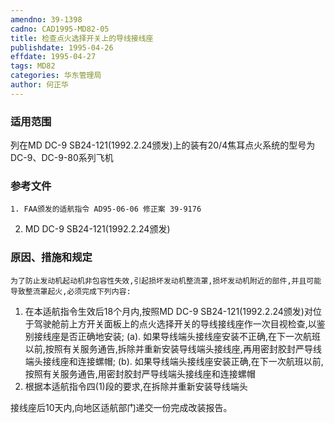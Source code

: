 ```yaml
---
amendno: 39-1398
cadno: CAD1995-MD82-05
title: 检查点火选择开关上的导线接线座
publishdate: 1995-04-26
effdate: 1995-04-27
tags: MD82
categories: 华东管理局
author: 何正华
---
```


### 适用范围 
列在MD DC-9 SB24-121(1992.2.24颁发)上的装有20/4焦耳点火系统的型号为DC-9、DC-9-80系列飞机

### 参考文件
    1. FAA颁发的适航指令 AD95-06-06 修正案 39-9176 
2. MD DC-9 SB24-121(1992.2.24颁发) 


### 原因、措施和规定 
    为了防止发动机起动机非包容性失效,引起损坏发动机整流罩,损坏发动机附近的部件,并且可能导致整流罩起火,必须完成下列内容: 
1. 在本适航指令生效后18个月内,按照MD DC-9 SB24-121(1992.2.24颁发)对位于驾驶舱前上方开关面板上的点火选择开关的导线接线座作一次目视检查,以鉴别接线座是否正确地安装; 
    (a). 如果导线端头接线座安装不正确,在下一次航班以前,按照有关服务通告,拆除并重新安装导线端头接线座,再用密封胶封严导线端头接线座和连接螺帽; 
    (b). 如果导线端头接线座安装正确,在下一次航班以前,按照有关服务通告,用密封胶封严导线端头接线座和连接螺帽 
2. 根据本适航指令四(1)段的要求,在拆除并重新安装导线端头
  
接线座后10天内,向地区适航部门递交一份完成改装报告。
